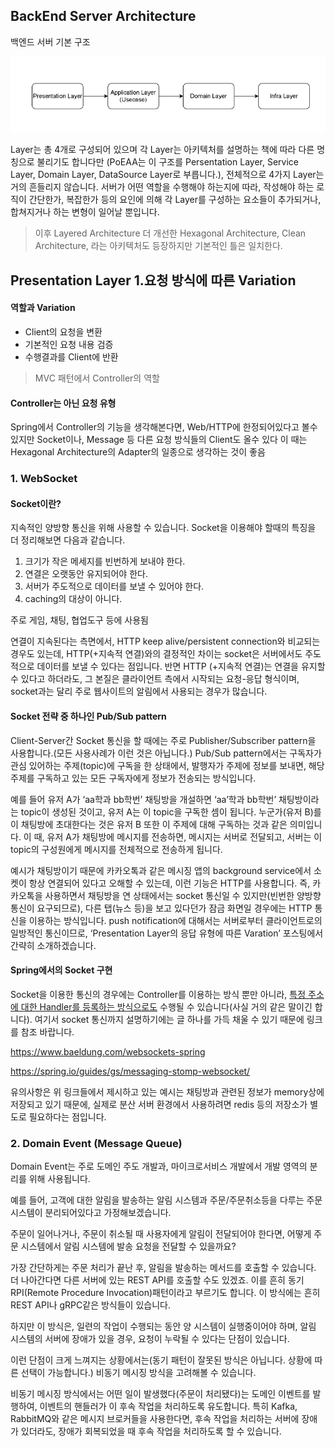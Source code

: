 ## BackEnd Server Architecture

백엔드 서버 기본 구조

![img_1.png](resources/img_1.png)

Layer는 총 4개로 구성되어 있으며 각 Layer는 아키텍처를 설명하는 책에 따라 
다른 명칭으로 불리기도 합니다만 (PoEAA는 이 구조를 Persentation Layer, 
Service Layer, Domain Layer, DataSource Layer로 부릅니다.), 전체적으로
4가지 Layer는 거의 흔들리지 않습니다. 서버가 어떤 역할을 수행해야 하는지에 따라,
작성해야 하는 로직이 간단한가, 복잡한가 등의 요인에 의해 각 Layer를 구성하는
요소들이 추가되거나, 합쳐지거나 하는 변형이 일어날 뿐입니다.

> 이후 Layered Architecture 더 개선한 Hexagonal Architecture, Clean Architecture,
> 라는 아키텍처도 등장하지만 기본적인 틀은 일치한다.

## Presentation Layer 1.요청 방식에 따른 Variation

#### 역할과 Variation

- Client의 요청을 변환
- 기본적인 요청 내용 검증
- 수행결과를 Client에 반환
> MVC 패턴에서 Controller의 역할

#### Controller는 아닌 요청 유형

Spring에서 Controller의 기능을 생각해본다면, Web/HTTP에 한정되어있다고
볼수 있지만 Socket이나, Message 등 다른 요청 방식들의 Client도 올수 있다
이 때는 Hexagonal Architecture의 Adapter의 일종으로 생각하는 것이 좋음

### 1. WebSocket

#### Socket이란?

지속적인 양방향 통신을 위해 사용할 수 있습니다. Socket을 이용해야 할때의
특징을 더 정리해보면 다음과 같습니다.

1. 크기가 작은 메세지를 빈번하게 보내야 한다.
2. 연결은 오랫동안 유지되어야 한다.
3. 서버가 주도적으로 데이터를 보낼 수 있어야 한다.
4. caching의 대상이 아니다.

주로 게임, 채팅, 협업도구 등에 사용됨

연결이 지속된다는 측면에서, HTTP keep alive/persistent connection와 
비교되는 경우도 있는데, HTTP(+지속적 연결)와의 결정적인 차이는 socket은 
서버에서도 주도적으로 데이터를 보낼 수 있다는 점입니다. 반면 HTTP
(+지속적 연결)는 연결을 유지할 수 있다고 하더라도, 그 본질은 클라이언트 측에서
시작되는 요청-응답 형식이며, socket과는 달리 주로 웹사이트의 알림에서 
사용되는 경우가 많습니다.

#### Socket 전략 중 하나인 Pub/Sub pattern

Client-Server간 Socket 통신을 할 때에는 주로 Publisher/Subscriber pattern을 사용합니다.(모든 사용사례가 이런 것은 아닙니다.) Pub/Sub pattern에서는 구독자가 관심 있어하는 주제(topic)에 구독을 한 상태에서, 발행자가 주제에 정보를 보내면, 해당 주제를 구독하고 있는 모든 구독자에게 정보가 전송되는 방식입니다.

예를 들어 유저 A가 ‘aa학과 bb학번’ 채팅방을 개설하면 ‘aa’학과 bb학번’ 채팅방이라는 topic이 생성된 것이고, 유저 A는 이 topic을 구독한 셈이 됩니다. 누군가(유저 B)를 이 채팅방에 초대한다는 것은 유저 B 또한 이 주제에 대해 구독하는 것과 같은 의미입니다. 이 때, 유저 A가 채팅방에 메시지를 전송하면, 메시지는 서버로 전달되고, 서버는 이 topic의 구성원에게 메시지를 전체적으로 전송하게 됩니다.

예시가 채팅방이기 때문에 카카오톡과 같은 메시징 앱의 background service에서 소켓이 항상 연결되어 있다고 오해할 수 있는데, 이런 기능은 HTTP를 사용합니다. 즉, 카카오톡을 사용하면서 채팅방을 연 상태에서는 socket 통신일 수 있지만(빈번한 양방향 통신이 요구되므로), 다른 탭(뉴스 등)을 보고 있다던가 잠금 화면일 경우에는 HTTP 통신을 이용하는 방식입니다. push notification에 대해서는 서버로부터 클라이언트로의 일방적인 통신이므로, ‘Presentation Layer의 응답 유형에 따른 Varation’ 포스팅에서 간략히 소개하겠습니다.

#### Spring에서의 Socket 구현

Socket을 이용한 통신의 경우에는 Controller를 이용하는 방식 뿐만 아니라, [특정 주소에 대한 Handler를 등록하는 방식으로도](https://velog.io/@hanblueblue/%EB%B2%88%EC%97%AD-Spring-4-Spring-WebSocket) 수행될 수 있습니다(사실 거의 같은 말이긴 합니다). 여기서 socket 통신까지 설명하기에는 글 하나를 가득 채울 수 있기 때문에 링크를 참조 바랍니다.

https://www.baeldung.com/websockets-spring

https://spring.io/guides/gs/messaging-stomp-websocket/

유의사항은 위 링크들에서 제시하고 있는 예시는 채팅방과 관련된 정보가 memory상에 저장되고 있기 때문에, 실제로 분산 서버 환경에서 사용하려면 redis 등의 저장소가 별도로 필요하다는 점입니다.

### 2. Domain Event (Message Queue)

Domain Event는 주로 도메인 주도 개발과, 마이크로서비스 개발에서 개발 영역의 분리를 위해 사용됩니다.

예를 들어, 고객에 대한 알림을 발송하는 알림 시스템과 주문/주문취소등을 다루는 주문 시스템이 분리되어있다고 가정해보겠습니다.

주문이 일어나거나, 주문이 취소될 때 사용자에게 알림이 전달되어야 한다면, 어떻게 주문 시스템에서 알림 시스템에 발송 요청을 전달할 수 있을까요?

가장 간단하게는 주문 처리가 끝난 후, 알림을 발송하는 메서드를 호출할 수 있습니다. 더 나아간다면 다른 서버에 있는 REST API를 호출할 수도 있겠죠. 이를 흔히 동기 RPI(Remote Procedure Invocation)패턴이라고 부르기도 합니다. 이 방식에는 흔히 REST API나 gRPC같은 방식들이 있습니다.

하지만 이 방식은, 일련의 작업이 수행되는 동안 양 시스템이 실행중이어야 하며, 알림 시스템의 서버에 장애가 있을 경우, 요청이 누락될 수 있다는 단점이 있습니다.

이런 단점이 크게 느껴지는 상황에서는(동기 패턴이 잘못된 방식은 아닙니다. 상황에 따른 선택이 가능합니다.) 비동기 메시징 방식을 고려해볼 수 있습니다.

비동기 메시징 방식에서는 어떤 일이 발생했다(주문이 처리됐다)는 도메인 이벤트를 발행하여, 이벤트의 핸들러가 이 후속 작업을 처리하도록 유도합니다. 특히 Kafka, RabbitMQ와 같은 메시지 브로커들을 사용한다면, 후속 작업을 처리하는 서버에 장애가 있더라도, 장애가 회복되었을 때 후속 작업을 처리하도록 할 수 있습니다.